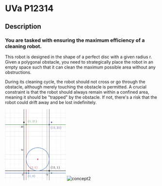 # UVa P12314
## Description
### You are tasked with ensuring the maximum efficiency of a cleaning robot. 
This robot is designed in the shape of a perfect disc with a given radius r. Given a polygonal obstacle, you need to strategically place the robot in an empty space such that it can clean the maximum possible area without any obstructions.

During its cleaning cycle, the robot should not cross or go through the obstacle, although merely touching the obstacle is permitted. A crucial constraint is that the robot should always remain within a confined area, meaning it should be "trapped" by the obstacle. If not, there's a risk that the robot could drift away and be lost indefinitely.


<img src="image.png" alt="concept" width="200"/>
<img src="https://github.com/huyngo878/4483-Prog-Tech-HuyNgo/tree/main/Assignments/Presentation/P12314/image.png" alt="concept2" width="200"/>

